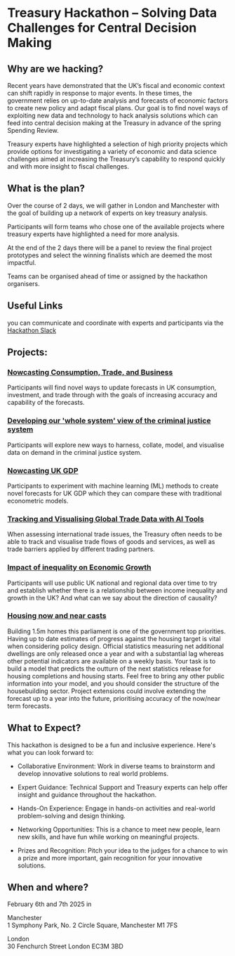 # Treasury Hackathon – Solving Data Challenges for Central Decision Making  
  
## Why are we hacking?   
  
Recent years have demonstrated that the UK’s fiscal and economic context can shift rapidly in response to major events. In these times, the government relies on up-to-date analysis and forecasts of economic factors to create new policy and adapt fiscal plans. Our goal is to find novel ways of exploiting new data and technology to hack analysis solutions which can feed into central decision making at the Treasury in advance of the spring Spending Review.  
  
Treasury experts have highlighted a selection of high priority projects which provide options for investigating a variety of economic and data science challenges aimed at increasing the Treasury’s capability to respond quickly and with more insight to fiscal challenges.  
  
## What is the plan?  
  
Over the course of 2 days, we will gather in London and Manchester with the goal of building up a network of experts on key treasury analysis.   
  
Participants will form teams who chose one of the available projects where treasury experts have highlighted a need for more analysis.   
  
At the end of the 2 days there will be a panel to review the final project prototypes and select the winning finalists which are deemed the most impactful.   
  
Teams can be organised ahead of time or assigned by the hackathon organisers.   
  
## Useful Links
you can communicate and coordinate with experts and participants via the [Hackathon Slack](http://hmtpublichackathon.slack.com/)
  
## Projects:  
  
### [Nowcasting Consumption, Trade, and Business](consumption.md)   
  
Participants will find novel ways to update forecasts in UK consumption, investment, and trade through with the goals of increasing accuracy and capability of the forecasts.   
  
### [Developing our 'whole system' view of the criminal justice system](justice.md) 
  
Participants will explore new ways to harness, collate, model, and visualise data on demand in the criminal justice system.   
  
### [Nowcasting UK GDP](gdp.md)  
  
Participants to experiment with machine learning (ML) methods to create novel forecasts for UK GDP which they can compare these with traditional econometric models.   
  
### [Tracking and Visualising Global Trade Data with AI Tools](trade.md)  
  
When assessing international trade issues, the Treasury often needs to be able to track and visualise trade flows of goods and services, as well as trade barriers applied by different trading partners.  
  
### [Impact of inequality on Economic Growth](inequality.md)   
  
Participants will use public UK national and regional data over time to try and establish whether there is a relationship between income inequality and growth in the UK? And what can we say about the direction of causality?  

### [Housing now and near casts](housing.md)
  
Building 1.5m homes this parliament is one of the government top priorities. Having up to date estimates of progress against the housing target is vital when considering policy design. Official statistics measuring net additional dwellings are only released once a year and with a substantial lag whereas other potential indicators are available on a weekly basis. Your task is to build a model that predicts the outturn of the next statistics release for housing completions and housing starts. Feel free to bring any other public information into your model, and you should consider the structure of the housebuilding sector. 
Project extensions could involve extending the forecast up to a year into the future, prioritising accuracy of the now/near term forecasts. 
  
  
## What to Expect?  
  
This hackathon is designed to be a fun and inclusive experience. Here's what you can look forward to:  
  
* Collaborative Environment: Work in diverse teams to brainstorm and develop innovative solutions to real world problems.   
  
* Expert Guidance:  Technical Support and Treasury experts can help offer insight and guidance throughout the hackathon.  
  
* Hands-On Experience: Engage in hands-on activities and real-world problem-solving and design thinking.   
  
* Networking Opportunities:  This is a chance to meet new people, learn new skills, and have fun while working on meaningful projects.   
  
* Prizes and Recognition: Pitch your idea to the judges for a chance to win a prize and more important, gain recognition for your innovative solutions.   
  
## When and where?   
  
February 6th and 7th 2025 in   
  
Manchester  
1 Symphony Park, No. 2 Circle Square, Manchester M1 7FS  
  
London  
30 Fenchurch Street London EC3M 3BD  
